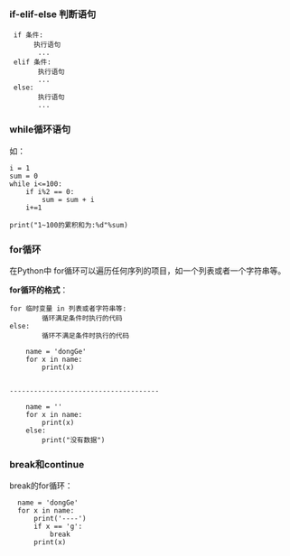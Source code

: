 ### if-elif-else 判断语句

```
 if 条件:
      执行语句
       ...
 elif 条件:
       执行语句
       ...
 else:
       执行语句
       ...
```

### while循环语句

如：

```
i = 1
sum = 0
while i<=100:
    if i%2 == 0:
        sum = sum + i
    i+=1

print("1~100的累积和为:%d"%sum)
```

### for循环

在Python中 for循环可以遍历任何序列的项目，如一个列表或者一个字符串等。

**for循环的格式**：

```
for 临时变量 in 列表或者字符串等:
        循环满足条件时执行的代码
else:
        循环不满足条件时执行的代码
```

```
    name = 'dongGe'
    for x in name:
        print(x)


-------------------------------------

    name = ''
    for x in name:
        print(x)
    else:
        print("没有数据")
```



### break和continue

break的for循环：

```
  name = 'dongGe'
  for x in name:
      print('----')
      if x == 'g': 
          break
      print(x)
```





